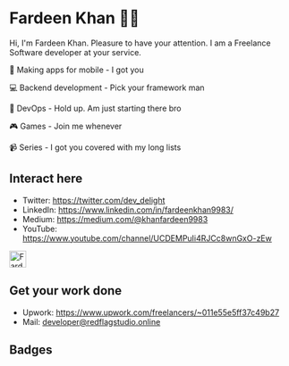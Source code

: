 # Fardeen Khan :new_moon_with_face::full_moon_with_face:
Hi, I'm Fardeen Khan. Pleasure to have your attention. I am a Freelance Software developer at your service. 

:iphone: Making apps for mobile - I got you

:computer: Backend development - Pick your framework man

:crystal_ball: DevOps - Hold up. Am just starting there bro

:video_game: Games - Join me whenever

:video_camera: Series - I got you covered with my long lists


## Interact here
* Twitter: https://twitter.com/dev_delight
* LinkedIn: https://www.linkedin.com/in/fardeenkhan9983/
* Medium: https://medium.com/@khanfardeen9983
* YouTube: https://www.youtube.com/channel/UCDEMPuIi4RJCc8wnGxO-zEw
<a href="https://dev.to/dev_delight">
  <img src="https://d2fltix0v2e0sb.cloudfront.net/dev-badge.svg" alt="Fardeen Khan's DEV Profile" height="30" width="30">
</a>

## Get your work done
* Upwork: https://www.upwork.com/freelancers/~011e55e5ff37c49b27
* Mail: [developer@redflagstudio.online](mailto:developer@redflagstudio.online)

## Badges





